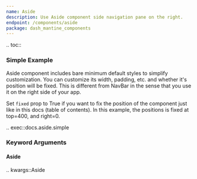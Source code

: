 ```yaml
---
name: Aside
description: Use Aside component side navigation pane on the right.
endpoint: /components/aside
package: dash_mantine_components
---
```


.. toc::

### Simple Example

Aside component includes bare minimum default styles to simplify customization. You can customize its width, padding,
etc. and whether it's position will be fixed. This is different from NavBar in the sense that you use it on the right side of your app.

Set `fixed` prop to True if you want to fix the position of the component just like in this docs (table of contents). In this example, the positions is fixed at top=400, and right=0.

.. exec::docs.aside.simple

### Keyword Arguments

#### Aside

.. kwargs::Aside
